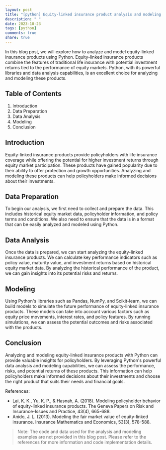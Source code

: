 ```yaml
---
layout: post
title: "[python] Equity-linked insurance product analysis and modeling with Python"
description: " "
date: 2023-10-23
tags: [python]
comments: true
share: true
---
```


In this blog post, we will explore how to analyze and model equity-linked insurance products using Python. Equity-linked insurance products combine the features of traditional life insurance with potential investment returns tied to the performance of equity markets. Python, with its powerful libraries and data analysis capabilities, is an excellent choice for analyzing and modeling these products.

## Table of Contents
1. Introduction
2. Data Preparation
3. Data Analysis
4. Modeling
5. Conclusion

## Introduction
Equity-linked insurance products provide policyholders with life insurance coverage while offering the potential for higher investment returns through equity market participation. These products have gained popularity due to their ability to offer protection and growth opportunities. Analyzing and modeling these products can help policyholders make informed decisions about their investments.

## Data Preparation
To begin our analysis, we first need to collect and prepare the data. This includes historical equity market data, policyholder information, and policy terms and conditions. We also need to ensure that the data is in a format that can be easily analyzed and modeled using Python.

## Data Analysis
Once the data is prepared, we can start analyzing the equity-linked insurance products. We can calculate key performance indicators such as policy value, maturity value, and investment returns based on historical equity market data. By analyzing the historical performance of the product, we can gain insights into its potential risks and returns.

## Modeling
Using Python's libraries such as Pandas, NumPy, and Scikit-learn, we can build models to simulate the future performance of equity-linked insurance products. These models can take into account various factors such as equity price movements, interest rates, and policy features. By running simulations, we can assess the potential outcomes and risks associated with the products.

## Conclusion
Analyzing and modeling equity-linked insurance products with Python can provide valuable insights for policyholders. By leveraging Python's powerful data analysis and modeling capabilities, we can assess the performance, risks, and potential returns of these products. This information can help policyholders make informed decisions about their investments and choose the right product that suits their needs and financial goals.

References:
- Lai, K. K., Yu, K. P., & Hasnah, A. (2018). Modeling policyholder behavior of equity-linked insurance products. The Geneva Papers on Risk and Insurance-Issues and Practice, 43(4), 665-688.
- Anido, J. L. (2013). Modeling the fair market value of equity-linked insurance. Insurance Mathematics and Economics, 53(3), 578-588.

> Note: The code and data used for the analysis and modeling examples are not provided in this blog post. Please refer to the references for more information and code implementation details.